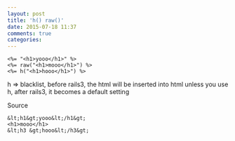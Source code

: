 ```yaml
---
layout: post
title: 'h() raw()'
date: 2015-07-18 11:37
comments: true
categories: 
---
```

```
<%= "<h1>yooo</h1>" %>
<%= raw("<h1>mooo</h1>") %>
<%= h("<h1>hooo</h1>") %>
```

h => blacklist, before rails3, the html will be inserted into html unless you use h, after rails3, it becomes a default setting

Source
```
&lt;h1&gt;yooo&lt;/h1&gt;
<h1>mooo</h1>
&lt;h3 &gt;hooo&lt;/h3&gt;
```
